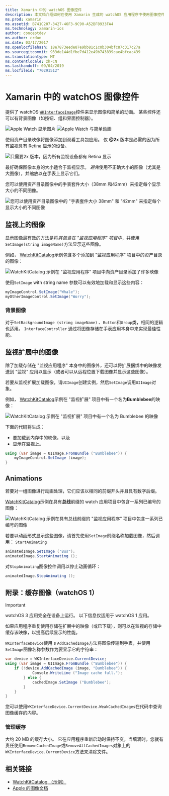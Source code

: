 ```yaml
---
title: Xamarin 中的 watchOS 图像控件
description: 本文档介绍如何在使用 Xamarin 生成的 watchOS 应用程序中使用图像控件。 它讨论了 WKInterfaceImage 控件、SetImage 方法、将图像添加到监视扩展、动画等。
ms.prod: xamarin
ms.assetid: B741C207-3427-46F3-9C90-A52BF8933FA4
ms.technology: xamarin-ios
author: conceptdev
ms.author: crdun
ms.date: 03/17/2017
ms.openlocfilehash: 18e7873eede87e9bb81c1c0b304bfc87c317c27a
ms.sourcegitcommit: 933de144d1fbe7d412e49b743839cae4bfcac439
ms.translationtype: MT
ms.contentlocale: zh-CN
ms.lasthandoff: 09/04/2019
ms.locfileid: "70291512"
---
```

# <a name="watchos-image-controls-in-xamarin"></a>Xamarin 中的 watchOS 图像控件

提供了 watchOS [`WKInterfaceImage`](xref:WatchKit.WKInterfaceImage)控件来显示图像和简单的动画。 某些控件还可以有背景图像（如按钮、组和界面控制器）。

![](image-images/image-walkway.png "Apple Watch 显示图片") ![](image-images/image-animation.png "Apple Watch 与简单动画")
<!-- watch image courtesy of http://infinitapps.com/bezel/ -->

使用资产目录映像将图像添加到观看工具包应用。
仅 **@2x** 版本是必需的因为所有监视具有 Retina 显示的设备。

![](image-images/asset-universal-sml.png "只需要2x 版本，因为所有监视设备都有 Retina 显示")

最好确保图像本身的大小适合于监视显示。 *避免*使用不正确大小的图像（尤其是大图像），并缩放以在手表上显示它们。

您可以使用资产目录图像中的手表套件大小（38mm 和42mm）来指定每个显示大小的不同图像。

![](image-images/asset-watch-sml.png "您可以使用资产目录图像中的 \"手表套件大小 38mm\" 和 \"42mm\" 来指定每个显示大小的不同图像")


## <a name="images-on-the-watch"></a>监视上的图像

显示图像最有效的方法是将*其包含在 "监视应用程序" 项目中*，并使用`SetImage(string imageName)`方法显示这些图像。

例如， [WatchKitCatalog](https://docs.microsoft.com/samples/xamarin/ios-samples/watchos-watchkitcatalog/)示例包含多个添加到 "监视应用程序" 项目中的资产目录的图像：

![](image-images/asset-whale-sml.png "WatchKitCatalog 示例在 \"监视应用程序\" 项目中向资产目录添加了许多映像")

使用`SetImage` with string name 参数可以有效地加载和显示这些内容：

```csharp
myImageControl.SetImage("Whale");
myOtherImageControl.SetImage("Worry");
```

### <a name="background-images"></a>背景图像

对于`SetBackgroundImage (string imageName)` 、`Button`和`Group`类，相同的逻辑也适用。 `InterfaceController` 通过将图像存储在手表应用本身中来实现最佳性能。


## <a name="images-in-the-watch-extension"></a>监视扩展中的图像

除了加载存储在 "监视应用程序" 本身中的图像外，还可以将扩展捆绑中的映像发送到 "监视" 应用以显示（或者可以从远程位置下载图像并显示这些图像）。

若要从监视扩展加载图像，请`UIImage`创建实例，然后`SetImage`调用`UIImage`对象。

例如， [WatchKitCatalog](https://docs.microsoft.com/samples/xamarin/ios-samples/watchos-watchkitcatalog)示例在 "监视扩展" 项目中有一个名为**Bumblebee**的映像：

![](image-images/asset-bumblebee-sml.png "WatchKitCatalog 示例在 \"监视扩展\" 项目中有一个名为 Bumblebee 的映像")

下面的代码将生成：

- 要加载到内存中的映像，以及
- 显示在监视上。

```csharp
using (var image = UIImage.FromBundle ("Bumblebee")) {
    myImageControl.SetImage (image);
}
```


## <a name="animations"></a>Animations

若要对一组图像进行动画处理，它们应该以相同的前缀开头并且具有数字后缀。

[WatchKitCatalog](https://docs.microsoft.com/samples/xamarin/ios-samples/watchos-watchkitcatalog)示例在具有**总线**前缀的 watch 应用项目中包含一系列已编号的图像：

![](image-images/asset-bus-animation-sml.png "WatchKitCatalog 示例在具有总线前缀的 \"监视应用程序\" 项目中包含一系列已编号的图像")

若要以动画形式显示这些图像，请首先使用`SetImage`前缀名称加载图像，然后调用： `StartAnimating`

```csharp
animatedImage.SetImage ("Bus");
animatedImage.StartAnimating ();
```

对`StopAnimating`图像控件调用以停止动画循环：

```csharp
animatedImage.StopAnimating ();
```


<a name="cache" />

## <a name="appendix-caching-images-watchos-1"></a>附录：缓存图像（watchOS 1）

> [!IMPORTANT]
> watchOS 3 应用完全在设备上运行。 以下信息仅适用于 watchOS 1 应用。

如果应用程序重复使用存储在扩展中的映像（或已下载），则可以在监视的存储中缓存该映像，以提高后续显示的性能。

`WKInterfaceDevice`使用 s `AddCachedImage`方法将图像传输到手表，并使用`SetImage`图像名称参数作为要显示它的字符串：

```csharp
var device = WKInterfaceDevice.CurrentDevice;
using (var image = UIImage.FromBundle ("Bumblebee")) {
    if (!device.AddCachedImage (image, "Bumblebee")) {
            Console.WriteLine ("Image cache full.");
        } else {
            cachedImage.SetImage ("Bumblebee");
        }
    }
}
```

您可以使用`WKInterfaceDevice.CurrentDevice.WeakCachedImages`在代码中查询图像缓存的内容。


### <a name="managing-the-cache"></a>管理缓存

大约 20 MB 的缓存大小。 它在应用程序重新启动时保持不变，当填满时，您就有责任使用`RemoveCachedImage`或`RemoveAllCachedImages`对象上的`WKInterfaceDevice.CurrentDevice`方法来清除文件。



## <a name="related-links"></a>相关链接

- [WatchKitCatalog （示例）](https://docs.microsoft.com/samples/xamarin/ios-samples/watchos-watchkitcatalog)
- [Apple 的图像文档](https://developer.apple.com/documentation/watchkit/wkinterfaceimage)
